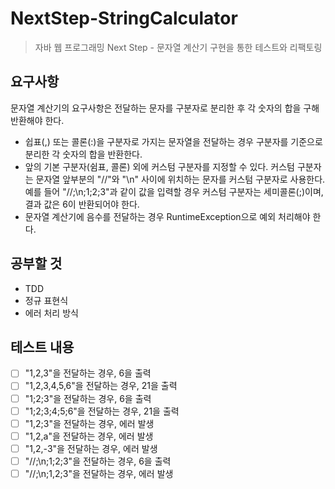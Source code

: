 # NextStep-StringCalculator

> 자바 웹 프로그래밍 Next Step - 문자열 계산기 구현을 통한 테스트와 리팩토링

## 요구사항

문자열 계산기의 요구사항은 전달하는 문자를 구분자로 분리한 후 각 숫자의 합을 구해 반환해야 한다.

- 쉽표(,) 또는 콜론(:)을 구분자로 가지는 문자열을 전달하는 경우 구분자를 기준으로 분리한 각 숫자의 합을 반환한다.
- 앞의 기본 구분자(쉼표, 콜론) 외에 커스텀 구분자를 지정할 수 있다. 커스텀 구분자는 문자열 앞부분의 "//"와 "\n" 사이에 위치하는 문자를 커스텀 구분자로 사용한다. 예를 들어 "//;\n;1;2;3"과
  같이 값을 입력할 경우 커스텀 구분자는 세미콜론(;)이며, 결과 값은 6이 반환되어야 한다.
- 문자열 계산기에 음수를 전달하는 경우 RuntimeException으로 예외 처리해야 한다.

## 공부할 것

- TDD
- 정규 표현식
- 에러 처리 방식

## 테스트 내용

- [ ] "1,2,3"을 전달하는 경우, 6을 출력
- [ ] "1,2,3,4,5,6"을 전달하는 경우, 21을 출력
- [ ] "1;2;3"을 전달하는 경우, 6을 출력
- [ ] "1;2;3;4;5;6"을 전달하는 경우, 21을 출력
- [ ] "1,2;3"을 전달하는 경우, 에러 발생
- [ ] "1,2,a"을 전달하는 경우, 에러 발생
- [ ] "1,2,-3"을 전달하는 경우, 에러 발생
- [ ] "//;\n;1;2;3"을 전달하는 경우, 6을 출력
- [ ] "//;\n;1,2;3"을 전달하는 경우, 에러 발생